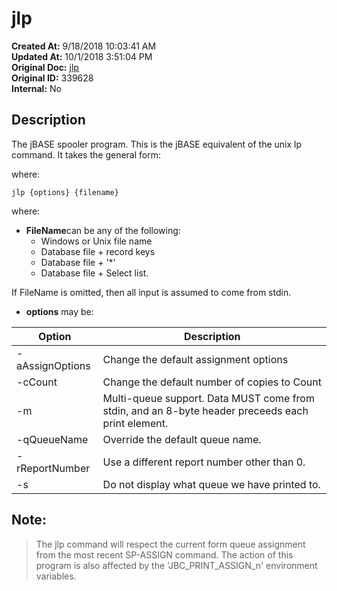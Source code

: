 # jlp

**Created At:** 9/18/2018 10:03:41 AM  
**Updated At:** 10/1/2018 3:51:04 PM  
**Original Doc:** [jlp](https://docs.jbase.com/44205-spooler/jlp)  
**Original ID:** 339628  
**Internal:** No  


## Description 

The jBASE spooler program. This is the jBASE equivalent of the unix lp command. It takes the general form:

where:

```
jlp {options} {filename}
```

where:

- **FileName**can be any of the following:
    - Windows or Unix file name
    - Database file + record keys
    - Database file + '\*'
    - Database file + Select list.


If FileName is omitted, then all input is assumed to come from stdin.

- **options** may be:



| Option<br> | Description<br> |
| --- | --- |
| -aAssignOptions<br> | Change the default assignment options<br> |
| -cCount<br> | Change the default number of copies to Count<br> |
| -m<br> | Multi-queue support. Data MUST come from stdin, and an 8-byte header preceeds each print element.<br> |
| -qQueueName<br> | Override the default queue name.<br> |
| -rReportNumber <br> | Use a different report number other than 0.<br> |
| -s<br> | Do not display what queue we have printed to.<br> |


### 


## Note: 


> The jlp command will respect the current form queue assignment from the most recent SP-ASSIGN command. The action of this program is also affected by the 'JBC\_PRINT\_ASSIGN\_n' environment variables.

